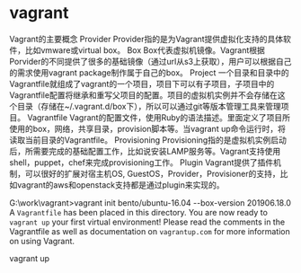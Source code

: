 # vagrant

Vagrant的主要概念
Provider
Provider指的是为Vagrant提供虚拟化支持的具体软件，比如vmware或virtual box。
Box
Box代表虚拟机镜像。Vagrant根据Porvider的不同提供了很多的基础镜像（通过url从s3上获取），用户可以根据自己的需求使用vagrant package制作属于自己的box。
Project
一个目录和目录中的Vagrantfile就组成了vagrant的一个项目，项目下可以有子项目，子项目中的Vagrantfile配置将继承和重写父项目的配置。项目的虚拟机实例并不会存储在这个目录（存储在~/.vagrant.d/box下），所以可以通过git等版本管理工具来管理项目。
Vagrantfile
Vagrant的配置文件，使用Ruby的语法描述。里面定义了项目所使用的box，网络，共享目录，provision脚本等。当vagrant up命令运行时，将读取当前目录的Vagrantfile。
Provisioning
Provisioning指的是虚拟机实例启动后，所需要完成的基础配置工作，比如说安装LAMP服务等。Vagrant支持使用shell，puppet，chef来完成provisioning工作。
Plugin
Vagrant提供了插件机制，可以很好的扩展对宿主机OS, GuestOS，Provider，Provisioner的支持，比如vagrant的aws和openstack支持都是通过plugin来实现的。



G:\work\vagrant>vagrant init bento/ubuntu-16.04 --box-version 201906.18.0
A `Vagrantfile` has been placed in this directory. You are now
ready to `vagrant up` your first virtual environment! Please read
the comments in the Vagrantfile as well as documentation on
`vagrantup.com` for more information on using Vagrant.


vagrant up 
